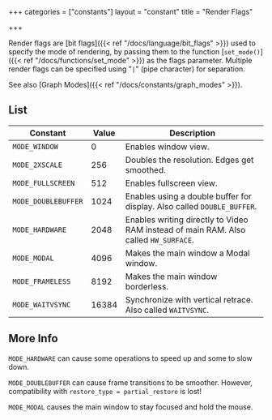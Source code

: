 +++
categories = ["constants"]
layout = "constant"
title = "Render Flags"

+++

Render flags are [bit flags]({{< ref "/docs/language/bit_flags" >}}) used to specify the mode of rendering, by passing them to the function [`set_mode()`]({{< ref "/docs/functions/set_mode" >}}) as the flags parameter. Multiple render flags can be specified using "`|`" (pipe character) for separation.

See also [Graph Modes]({{< ref "/docs/constants/graph_modes" >}}).

## List

| Constant | Value | Description |
|---|---|---|
| `MODE_WINDOW` | 0 | Enables window view. |
| `MODE_2XSCALE` | 256 | Doubles the resolution. Edges get smoothed. |
| `MODE_FULLSCREEN` | 512 | Enables fullscreen view. |
| `MODE_DOUBLEBUFFER` | 1024 | Enables using a double buffer for display. Also called `DOUBLE_BUFFER`. |
| `MODE_HARDWARE` | 2048 | Enables writing directly to Video RAM instead of main RAM. Also called `HW_SURFACE`. |
| `MODE_MODAL` | 4096 | Makes the main window a Modal window. |
| `MODE_FRAMELESS` | 8192 | Makes the main window borderless. |
| `MODE_WAITVSYNC` | 16384 | Synchronize with vertical retrace. Also called `WAITVSYNC`. |

## More Info

`MODE_HARDWARE` can cause some operations to speed up and some to slow down.

`MODE_DOUBLEBUFFER` can cause frame transitions to be smoother. However, compatibility with `restore_type = partial_restore` is lost!

`MODE_MODAL` causes the main window to stay focused and hold the mouse.

